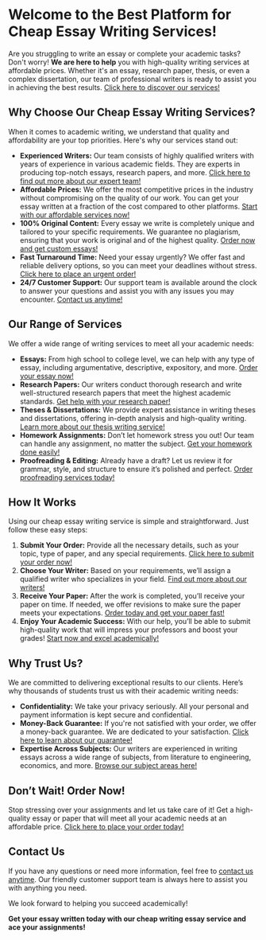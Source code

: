 # Welcome to the Best Platform for Cheap Essay Writing Services!

Are you struggling to write an essay or complete your academic tasks? Don't worry! **We are here to help** you with high-quality writing services at affordable prices. Whether it's an essay, research paper, thesis, or even a complex dissertation, our team of professional writers is ready to assist you in achieving the best results. [Click here to discover our services!](https://tinyurl.com/topessay?keyword=cheap+writing+essay)

## Why Choose Our Cheap Essay Writing Services?

When it comes to academic writing, we understand that quality and affordability are your top priorities. Here's why our services stand out:

- **Experienced Writers:** Our team consists of highly qualified writers with years of experience in various academic fields. They are experts in producing top-notch essays, research papers, and more. [Click here to find out more about our expert team!](https://tinyurl.com/topessay?keyword=cheap+writing+essay)
- **Affordable Prices:** We offer the most competitive prices in the industry without compromising on the quality of our work. You can get your essay written at a fraction of the cost compared to other platforms. [Start with our affordable services now!](https://tinyurl.com/topessay?keyword=cheap+writing+essay)
- **100% Original Content:** Every essay we write is completely unique and tailored to your specific requirements. We guarantee no plagiarism, ensuring that your work is original and of the highest quality. [Order now and get custom essays!](https://tinyurl.com/topessay?keyword=cheap+writing+essay)
- **Fast Turnaround Time:** Need your essay urgently? We offer fast and reliable delivery options, so you can meet your deadlines without stress. [Click here to place an urgent order!](https://tinyurl.com/topessay?keyword=cheap+writing+essay)
- **24/7 Customer Support:** Our support team is available around the clock to answer your questions and assist you with any issues you may encounter. [Contact us anytime!](https://tinyurl.com/topessay?keyword=cheap+writing+essay)

## Our Range of Services

We offer a wide range of writing services to meet all your academic needs:

- **Essays:** From high school to college level, we can help with any type of essay, including argumentative, descriptive, expository, and more. [Order your essay now!](https://tinyurl.com/topessay?keyword=cheap+writing+essay)
- **Research Papers:** Our writers conduct thorough research and write well-structured research papers that meet the highest academic standards. [Get help with your research paper!](https://tinyurl.com/topessay?keyword=cheap+writing+essay)
- **Theses & Dissertations:** We provide expert assistance in writing theses and dissertations, offering in-depth analysis and high-quality writing. [Learn more about our thesis writing service!](https://tinyurl.com/topessay?keyword=cheap+writing+essay)
- **Homework Assignments:** Don’t let homework stress you out! Our team can handle any assignment, no matter the subject. [Get your homework done easily!](https://tinyurl.com/topessay?keyword=cheap+writing+essay)
- **Proofreading & Editing:** Already have a draft? Let us review it for grammar, style, and structure to ensure it’s polished and perfect. [Order proofreading services today!](https://tinyurl.com/topessay?keyword=cheap+writing+essay)

## How It Works

Using our cheap essay writing service is simple and straightforward. Just follow these easy steps:

1. **Submit Your Order:** Provide all the necessary details, such as your topic, type of paper, and any special requirements. [Click here to submit your order now!](https://tinyurl.com/topessay?keyword=cheap+writing+essay)
2. **Choose Your Writer:** Based on your requirements, we’ll assign a qualified writer who specializes in your field. [Find out more about our writers!](https://tinyurl.com/topessay?keyword=cheap+writing+essay)
3. **Receive Your Paper:** After the work is completed, you’ll receive your paper on time. If needed, we offer revisions to make sure the paper meets your expectations. [Order today and get your paper fast!](https://tinyurl.com/topessay?keyword=cheap+writing+essay)
4. **Enjoy Your Academic Success:** With our help, you’ll be able to submit high-quality work that will impress your professors and boost your grades! [Start now and excel academically!](https://tinyurl.com/topessay?keyword=cheap+writing+essay)

## Why Trust Us?

We are committed to delivering exceptional results to our clients. Here’s why thousands of students trust us with their academic writing needs:

- **Confidentiality:** We take your privacy seriously. All your personal and payment information is kept secure and confidential.
- **Money-Back Guarantee:** If you're not satisfied with your order, we offer a money-back guarantee. We are dedicated to your satisfaction. [Click here to learn about our guarantee!](https://tinyurl.com/topessay?keyword=cheap+writing+essay)
- **Expertise Across Subjects:** Our writers are experienced in writing essays across a wide range of subjects, from literature to engineering, economics, and more. [Browse our subject areas here!](https://tinyurl.com/topessay?keyword=cheap+writing+essay)

## Don’t Wait! Order Now!

Stop stressing over your assignments and let us take care of it! Get a high-quality essay or paper that will meet all your academic needs at an affordable price. [Click here to place your order today!](https://tinyurl.com/topessay?keyword=cheap+writing+essay)

## Contact Us

If you have any questions or need more information, feel free to [contact us anytime](https://tinyurl.com/topessay?keyword=cheap+writing+essay). Our friendly customer support team is always here to assist you with anything you need.

We look forward to helping you succeed academically!

**Get your essay written today with our cheap writing essay service and ace your assignments!**
